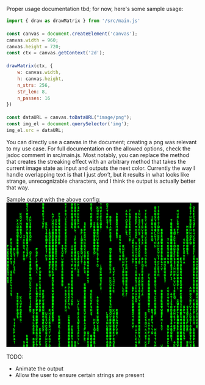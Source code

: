 Proper usage documentation tbd; for now, here's some sample usage:

```js
import { draw as drawMatrix } from '/src/main.js'

const canvas = document.createElement('canvas');
canvas.width = 960;
canvas.height = 720;
const ctx = canvas.getContext('2d');

drawMatrix(ctx, {
	w: canvas.width,
	h: canvas.height,
	n_strs: 256,
	str_len: 8,
	n_passes: 16
})

const dataURL = canvas.toDataURL("image/png");
const img_el = document.querySelector('img');
img_el.src = dataURL;
```

You can directly use a canvas in the document; creating a png was relevant to my use case. For full documentation on the allowed options, check the jsdoc comment in src/main.js. Most notably, you can replace the method that creates the streaking effect with an arbitrary method that takes the current image state as input and outputs the next color. Currently the way I handle overlapping text is that I just *don't*, but it results in what looks like strange, unrecognizable characters, and I think the output is actually better that way.

Sample output with the above config:  
![Sample matrix-like image](sample.png)

TODO: 
- Animate the output
- Allow the user to ensure certain strings are present